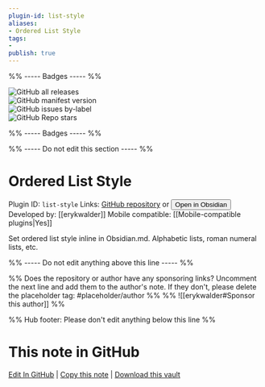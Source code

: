 ```yaml
---
plugin-id: list-style
aliases:
- Ordered List Style
tags: 
- 
publish: true
---
```


%% ----- Badges ----- %%

![GitHub all releases](https://img.shields.io/github/downloads/erykwalder/obsidian-list-style/total?color=573E7A&logo=github&style=for-the-badge)   
![GitHub manifest version](https://img.shields.io/github/manifest-json/v/erykwalder/obsidian-list-style?color=573E7A&logo=github&style=for-the-badge)   
![GitHub issues by-label](https://img.shields.io/github/issues/erykwalder/obsidian-list-style/help%20wanted?color=573E7A&logo=github&style=for-the-badge)   
![GitHub Repo stars](https://img.shields.io/github/stars/erykwalder/obsidian-list-style?color=573E7A&logo=github&style=for-the-badge)

%% ----- Badges ----- %%

%% ----- Do not edit this section ----- %%

# Ordered List Style

Plugin ID: `list-style`
Links: [GitHub repository](https://github.com/erykwalder/obsidian-list-style) or [<button id=HH>Open in Obsidian</button>](obsidian://show-plugin?id=list-style)
Developed by: [[erykwalder]]
Mobile compatible: [[Mobile-compatible plugins|Yes]]

Set ordered list style inline in Obsidian.md. Alphabetic lists, roman numeral lists, etc.

%% ----- Do not edit anything above this line ----- %% 

%% Does the repository or author have any sponsoring links? Uncomment the next line and add them to the author's note. If they don't, please delete the placeholder tag: #placeholder/author %%
%% ![[erykwalder#Sponsor this author]] %%

%% Hub footer: Please don't edit anything below this line %%

# This note in GitHub

<span class="git-footer">[Edit In GitHub](https://github.dev/obsidian-community/obsidian-hub/blob/main/02%20-%20Community%20Expansions/02.05%20All%20Community%20Expansions/Plugins/list-style.md "git-hub-edit-note") | [Copy this note](https://raw.githubusercontent.com/obsidian-community/obsidian-hub/main/02%20-%20Community%20Expansions/02.05%20All%20Community%20Expansions/Plugins/list-style.md "git-hub-copy-note") | [Download this vault](https://github.com/obsidian-community/obsidian-hub/archive/refs/heads/main.zip "git-hub-download-vault") </span>
